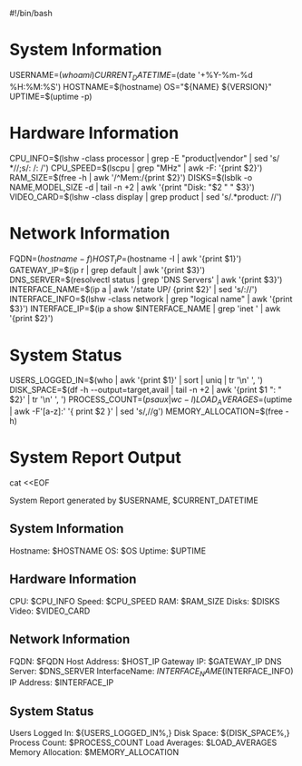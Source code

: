 #!/bin/bash

# System Information
USERNAME=$(whoami)
CURRENT_DATETIME=$(date '+%Y-%m-%d %H:%M:%S')
HOSTNAME=$(hostname)
OS="${NAME} ${VERSION}"
UPTIME=$(uptime -p)

# Hardware Information
CPU_INFO=$(lshw -class processor | grep -E "product|vendor" | sed 's/ *//;s/: /: /')
CPU_SPEED=$(lscpu | grep "MHz" | awk -F: '{print $2}')
RAM_SIZE=$(free -h | awk '/^Mem:/{print $2}')
DISKS=$(lsblk -o NAME,MODEL,SIZE -d | tail -n +2 | awk '{print "Disk: "$2 " " $3}')
VIDEO_CARD=$(lshw -class display | grep product | sed 's/.*product: //')

# Network Information
FQDN=$(hostname -f)
HOST_IP=$(hostname -I | awk '{print $1}')
GATEWAY_IP=$(ip r | grep default | awk '{print $3}')
DNS_SERVER=$(resolvectl status | grep 'DNS Servers' | awk '{print $3}')
INTERFACE_NAME=$(ip a | awk '/state UP/ {print $2}' | sed 's/://')
INTERFACE_INFO=$(lshw -class network | grep "logical name" | awk '{print $3}')
INTERFACE_IP=$(ip a show $INTERFACE_NAME | grep 'inet ' | awk '{print $2}')

# System Status
USERS_LOGGED_IN=$(who | awk '{print $1}' | sort | uniq | tr '\n' ', ')
DISK_SPACE=$(df -h --output=target,avail | tail -n +2 | awk '{print $1 ": " $2}' | tr '\n' ', ')
PROCESS_COUNT=$(ps aux | wc -l)
LOAD_AVERAGES=$(uptime | awk -F'[a-z]:' '{ print $2 }' | sed 's/,//g')
MEMORY_ALLOCATION=$(free -h)


# System Report Output
cat <<EOF

System Report generated by $USERNAME, $CURRENT_DATETIME

System Information
------------------
Hostname: $HOSTNAME
OS: $OS
Uptime: $UPTIME

Hardware Information
--------------------
CPU: $CPU_INFO
Speed: $CPU_SPEED
RAM: $RAM_SIZE
Disks: $DISKS
Video: $VIDEO_CARD

Network Information
-------------------
FQDN: $FQDN
Host Address: $HOST_IP
Gateway IP: $GATEWAY_IP
DNS Server: $DNS_SERVER
InterfaceName: $INTERFACE_NAME ($INTERFACE_INFO)
IP Address: $INTERFACE_IP

System Status
-------------
Users Logged In: ${USERS_LOGGED_IN%,}
Disk Space: ${DISK_SPACE%,}
Process Count: $PROCESS_COUNT
Load Averages: $LOAD_AVERAGES
Memory Allocation: $MEMORY_ALLOCATION

